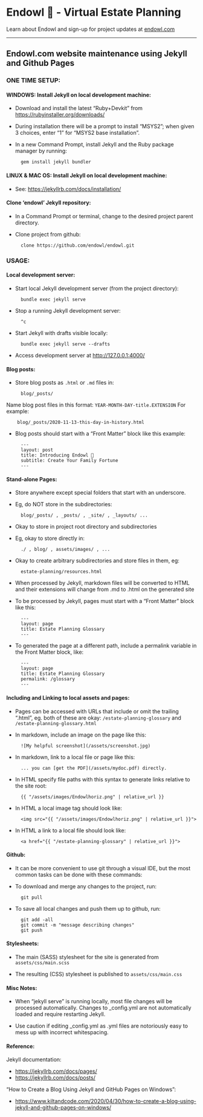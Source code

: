 # Endowl :owl: - Virtual Estate Planning

Learn about Endowl and sign-up for project updates at [endowl.com](https://endowl.com/)

---

## Endowl.com website maintenance using Jekyll and Github Pages

### ONE TIME SETUP:

#### WINDOWS: Install Jekyll on local development machine:

- Download and install the latest “Ruby+Devkit” from https://rubyinstaller.org/downloads/

- During installation there will be a prompt to install “MSYS2”; when given 3 choices, enter “1” for “MSYS2 base installation”.

- In a new Command Prompt, install Jekyll and the Ruby package manager by running:

        gem install jekyll bundler

#### LINUX & MAC OS: Install Jekyll on local development machine:

- See: https://jekyllrb.com/docs/installation/

#### Clone ‘endowl’ Jekyll repository:

- In a Command Prompt or terminal, change to the desired project parent directory.

- Clone project from github:

        clone https://github.com/endowl/endowl.git

### USAGE:

#### Local development server:

- Start local Jekyll development server (from the project directory):

        bundle exec jekyll serve

- Stop a running Jekyll development server:

        ^c

- Start Jekyll with drafts visible locally:

        bundle exec jekyll serve --drafts

- Access development server at http://127.0.0.1:4000/

#### Blog posts:

- Store blog posts as `.html` or `.md` files in:

    	blog/_posts/

Name blog post files in this format: `YEAR-MONTH-DAY-title.EXTENSION`
For example:

        blog/_posts/2020-11-13-this-day-in-history.html

- Blog posts should start with a “Front Matter” block like this example:

        ---
        layout: post
        title: Introducing Endowl 🦉
        subtitle: Create Your Family Fortune
        ---

#### Stand-alone Pages:

- Store anywhere except special folders that start with an underscore.

- Eg, do NOT store in the subdirectories:

        blog/_posts/ , _posts/ , _site/ , _layouts/ ...

- Okay to store in project root directory and subdirectories

- Eg, okay to store directly in:
 
        ./ , blog/ , assets/images/ , ...

- Okay to create arbitrary subdirectories and store files in them, eg:

        estate-planning/resources.html

- When processed by Jekyll, markdown files will be converted to HTML and their extensions will change from .md to .html on the generated site

- To be processed by Jekyll, pages must start with a “Front Matter” block like this:

        ---
        layout: page
        title: Estate Planning Glossary
        ---

- To generated the page at a different path, include a permalink variable in the Front Matter block, like:

        ---
        layout: page
        title: Estate Planning Glossary
        permalink: /glossary
        ---

#### Including and Linking to local assets and pages:

- Pages can be accessed with URLs that include or omit the trailing “.html”, eg. both of these are okay: `/estate-planning-glossary` and `/estate-planning-glossary.html` 

- In markdown, include an image on the page like this:

        ![My helpful screenshot](/assets/screenshot.jpg)

- In markdown, link to a local file or page like this:

        ... you can [get the PDF](/assets/mydoc.pdf) directly.

- In HTML specify file paths with this syntax to generate links relative to the site root:

        {{ "/assets/images/Endowlhoriz.png" | relative_url }}

- In HTML a local image tag should look like:

        <img src="{{ "/assets/images/Endowlhoriz.png" | relative_url }}">

- In HTML a link to a local file should look like:

        <a href="{{ "/estate-planning-glossary" | relative_url }}">


#### Github:

- It can be more convenient to use git through a visual IDE, but the most common tasks can be done with these commands:

- To download and merge any changes to the project, run:

        git pull

- To save all local changes and push them up to github, run:

        git add -all
        git commit -m "message describing changes"
        git push

#### Stylesheets:

- The main (SASS) stylesheet for the site is generated from `assets/css/main.scss`

- The resulting (CSS) stylesheet is published to `assets/css/main.css`

#### Misc Notes:

- When “jekyll serve” is running locally, most file changes will be processed automatically.  Changes to _config.yml are not automatically loaded and require restarting Jekyll.

- Use caution if editing _config.yml as .yml files are notoriously easy to mess up with incorrect whitespacing.

#### Reference:

Jekyll documentation:
- https://jekyllrb.com/docs/pages/
- https://jekyllrb.com/docs/posts/

“How to Create a Blog Using Jekyll and GitHub Pages on Windows”:
- https://www.kiltandcode.com/2020/04/30/how-to-create-a-blog-using-jekyll-and-github-pages-on-windows/
